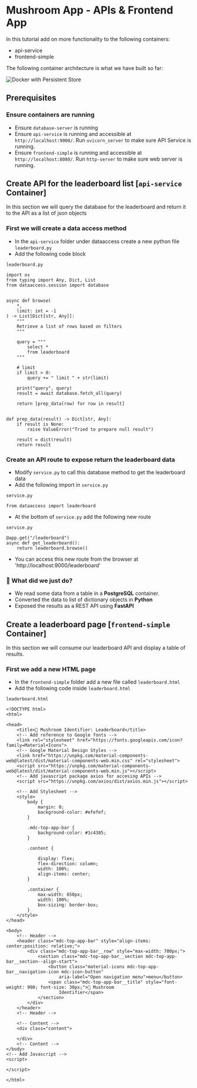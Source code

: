 # Mushroom App - APIs & Frontend App

In this tutorial add on more functionality to the following containers:
* api-service
* frontend-simple

The following container architecture is what we have built so far:

![Docker with Persistent Store](https://storage.googleapis.com/public_colab_images/docker/docker_with_network.png)


## Prerequisites

### Ensure containers are running
- Ensure `database-server` is running
- Ensure `api-service` is running and accessible at `http://localhost:9000/`. Run `uvicorn_server` to make sure API Service is running.
- Ensure `frontend-simple` is running and accessible at `http://localhost:8080/`. Run `http-server` to make sure web server is running.

## Create API for the leaderboard list [`api-service` Container]

In this section we will query the database for the leaderboard and return it to the API as a list of json objects

### First we will create a data access method
- In the `api-service` folder under dataaccess create a new python file `leaderboard.py`
- Add the following code block

`leaderboard.py`
```
import os
from typing import Any, Dict, List
from dataaccess.session import database


async def browse(
    *,
    limit: int = -1
) -> List[Dict[str, Any]]:
    """
    Retrieve a list of rows based on filters
    """

    query = """
        select *
        from leaderboard
    """

    # limit
    if limit > 0:
        query += " limit " + str(limit)

    print("query", query)
    result = await database.fetch_all(query)

    return [prep_data(row) for row in result]


def prep_data(result) -> Dict[str, Any]:
    if result is None:
        raise ValueError("Tried to prepare null result")

    result = dict(result)
    return result
```

### Create an API route to expose return the leaderboard data
- Modify `service.py` to call this database method to get the leaderboard data
- Add the following import in `service.py`

`service.py`
```
from dataaccess import leaderboard
```

- At the bottom of `service.py` add the following new route

`service.py`
```
@app.get("/leaderboard")
async def get_leaderboard():
    return leaderboard.browse()
```

- You can access this new route from the browser at 'http://localhost:9000/leaderboard'

### 🎉 What did we just do? 
* We read some data from a table in a **PostgreSQL** container. 
* Converted the data to list of dictionary objects in **Python** 
* Exposed the results as a REST API using **FastAPI**

## Create a leaderboard page [`frontend-simple` Container]

In this section we will consume our leaderboard API and display a table of results.

### First we add a new HTML page 
- In the `frontend-simple` folder add a new file called `leaderboard.html`
- Add the following code inside `leaderboard.html`

`leaderboard.html`
```
<!DOCTYPE html>
<html>

<head>
    <title>🍄 Mushroom Identifier: Leaderboard</title>
    <!-- Add reference to Google fonts -->
    <link rel="stylesheet" href="https://fonts.googleapis.com/icon?family=Material+Icons">
    <!-- Google Material Design Styles -->
    <link href="https://unpkg.com/material-components-web@latest/dist/material-components-web.min.css" rel="stylesheet">
    <script src="https://unpkg.com/material-components-web@latest/dist/material-components-web.min.js"></script>
    <!-- Add javascript package axios for accesing APIs -->
    <script src="https://unpkg.com/axios/dist/axios.min.js"></script>

    <!-- Add Stylesheet -->
    <style>
        body {
            margin: 0;
            background-color: #efefef;
        }

        .mdc-top-app-bar {
            background-color: #1c4385;
        }

        .content {

            display: flex;
            flex-direction: column;
            width: 100%;
            align-items: center;
        }

        .container {
            max-width: 650px;
            width: 100%;
            box-sizing: border-box;
        }
    </style>
</head>

<body>
    <!-- Header -->
    <header class="mdc-top-app-bar" style="align-items: center;position: relative;">
        <div class="mdc-top-app-bar__row" style="max-width: 700px;">
            <section class="mdc-top-app-bar__section mdc-top-app-bar__section--align-start">
                <button class="material-icons mdc-top-app-bar__navigation-icon mdc-icon-button"
                    aria-label="Open navigation menu">menu</button>
                <span class="mdc-top-app-bar__title" style="font-weight: 900; font-size: 30px;">🍄 Mushroom
                    Identifier</span>
            </section>
        </div>
    </header>
    <!-- Header -->

    <!-- Content -->
    <div class="content">

    </div>
    <!-- Content -->
</body>
<!-- Add Javascript -->
<script>

</script>

</html>
```
